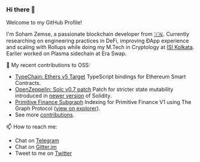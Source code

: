 ### Hi there 👋

Welcome to my GitHub Profile!

I'm Soham Zemse, a passionate blockchain developer from [🇮🇳](https://en.wikipedia.org/wiki/India). Currently researching on engineering practices in DeFi, improving ÐApp experience and scaling with Rollups while doing my M.Tech in Cryptology at [ISI Kolkata](https://www.isical.ac.in). Earlier worked on Plasma sidechain at Era Swap.

🌱 My recent contributions to OSS:
- [TypeChain: Ethers v5 Target](https://github.com/ethereum-ts/TypeChain/pull/250) TypeScript bindings for Ethereum Smart Contracts.
- [OpenZeppelin: Solc v0.7 patch](https://github.com/OpenZeppelin/openzeppelin-contracts/pull/2327) Patch for stricter state mutability introduced in [newer version](https://github.com/ethereum/solidity/releases/tag/v0.7.0) of Solidity.
- [Primitive Finance Subgraph](https://github.com/primitivefinance/primitive-subgraph/tree/z/update-subgraph) Indexing for Primitive Finance V1 using The Graph Protocol ([view on explorer](https://thegraph.com/explorer/subgraph/zemse/primitive-finance?version=current)).
- See more [contributions](https://github.com/zemse/zemse/blob/master/Contributions.md#prs).

📫 How to reach me:
- Chat on [Telegram](https://t.me/zemse)
- Chat on [Gitter.im](https://gitter.im/zemse)
- Tweet to me on [Twitter](https://twitter.com/zemse_in)
<!-- - Connect on [LinkedIn](https://www.linkedin.com/in/zemse/) -->

<!--
**zemse/zemse** is a ✨ _special_ ✨ repository because its `README.md` (this file) appears on your GitHub profile.

Here are some ideas to get you started:

- 🔭 I’m currently working on ...
- 🌱 I’m currently learning ...
- 👯 I’m looking to collaborate on ...
- 🤔 I’m looking for help with ...
- 💬 Ask me about ...
- 📫 How to reach me: ...
- 😄 Pronouns: ...
- ⚡ Fun fact: ...
-->
